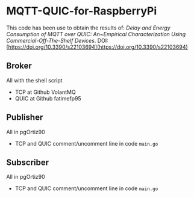 # MQTT-QUIC-for-RaspberryPi

This code has been use to obtain the results of: 
*Delay and Energy Consumption of MQTT over QUIC: An~Empirical Characterization Using Commercial-Off-The-Shelf Devices*. 
DOI: [https://doi.org/10.3390/s22103694](https://doi.org/10.3390/s22103694)

## Broker

All with the shell script

- TCP at Github VolantMQ
- QUIC at Github fatimefp95

## Publisher

All in pgOrtiz90

- TCP and QUIC comment/uncomment line in code `main.go`

## Subscriber

All in pgOrtiz90

- TCP and QUIC comment/uncomment line in code `main.go`
